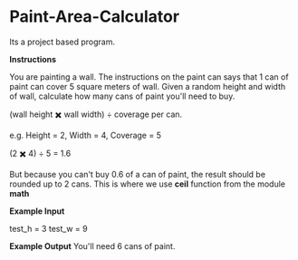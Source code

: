 # Paint-Area-Calculator
Its a project based program.

**Instructions**

You are painting a wall. The instructions on the paint can says that 1 can of paint can cover 5 square meters of wall. Given a random height and width of wall, calculate how many cans of paint you'll need to buy.

(wall height ✖️ wall width) ÷ coverage per can.

e.g. Height = 2, Width = 4, Coverage = 5

(2 ✖️ 4) ÷ 5         = 1.6

But because you can't buy 0.6 of a can of paint, the result should be rounded up to 2 cans. This is where we use **ceil** function from the module **math**

**Example Input**

test_h = 3
test_w = 9

**Example Output**
You'll need 6 cans of paint.
